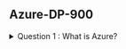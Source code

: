 ## Azure-DP-900

<details>
<summary>Question 1 : What is Azure?</summary><br><b>

  - Question 1 ? 👇
   ![Question 1](/azure/azure-DP-900/images/1Q.PNG)
   
   - Answer 1 ? 👇
   ![Answer 1](/azure/azure-DP-900/images/2A.PNG)

  - Reference : https://docs.microsoft.com/en-us/azure/architecture/data-guide/relational-data/etl

</b></details>